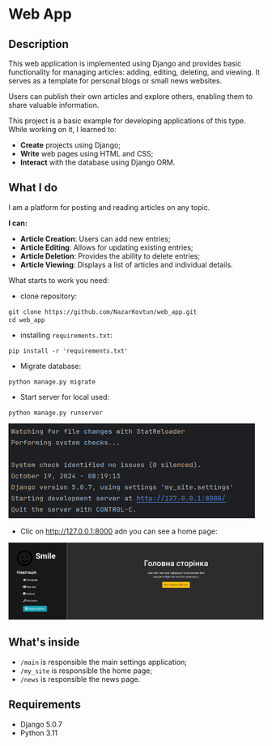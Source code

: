 # Web App

## Description
This web application is implemented using Django and provides basic functionality 
for managing articles: adding, editing, deleting, and viewing. It serves as a template 
for personal blogs or small news websites.

Users can publish their own articles and explore others, enabling them to share valuable information.

This project is a basic example for developing applications of this type. While working on it, I learned to:
- **Create** projects using Django;
- **Write** web pages using HTML and CSS;
- **Interact** with the database using Django ORM.


## What I do
I am a platform for posting and reading articles on any topic.

**I can:**
- **Article Creation**: Users can add new entries;
- **Article Editing**: Allows for updating existing entries;
- **Article Deletion**: Provides the ability to delete entries;
- **Article Viewing**: Displays a list of articles and individual details.


What starts to work you need:
- clone repository:
```commandline
git clone https://github.com/NazarKovtun/web_app.git
cd web_app
```
- installing `requirements.txt`:
```commandline
pip install -r 'requirements.txt'
```
- Migrate database:
```commandline
python manage.py migrate
```
- Start server for local used:
```commandline
python manage.py runserver
```

![runserver.png](web_app/my_site/img/runserver.png)

- Clic on http://127.0.0.1:8000 adn you can see a home page:

![main_page.png](web_app/my_site/img/main_page.png)

## What's inside
- `/main` is responsible the main settings application;
- `/my_site` is responsible the home page;
- `/news` is responsible the news page.


## Requirements
- Django 5.0.7
- Python 3.11
